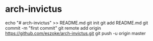 # arch-invictus

echo "# arch-invictus" >> README.md
git init
git add README.md
git commit -m "first commit"
git remote add origin https://github.com/eszoke/arch-invictus.git
git push -u origin master
